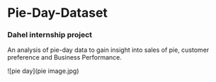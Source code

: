 # Pie-Day-Dataset

### Dahel internship project
An analysis of pie-day data to gain insight into sales of pie, customer preference and Business Performance.

![pie day](pie image.jpg)
